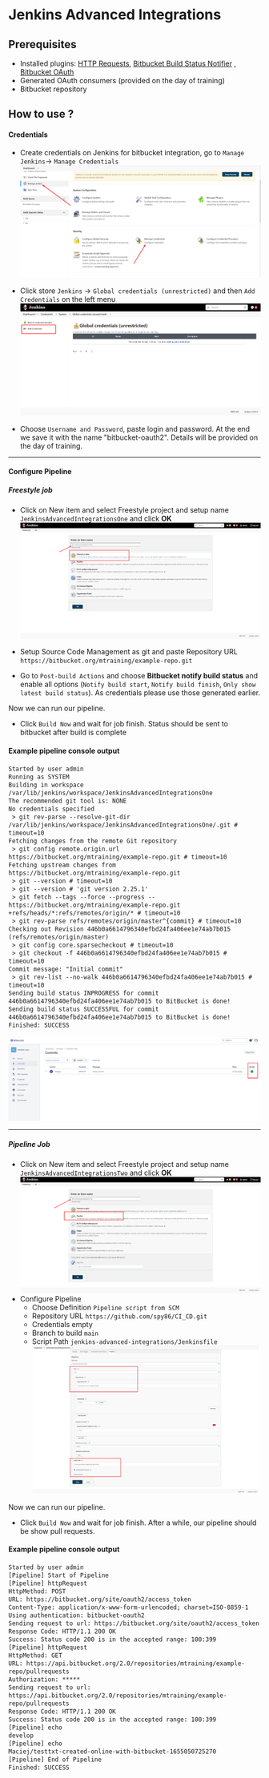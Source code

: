 # Jenkins Advanced Integrations

## Prerequisites
* Installed plugins: [HTTP Requests](https://plugins.jenkins.io/http_request/), [Bitbucket Build Status Notifier](https://plugins.jenkins.io/bitbucket-build-status-notifier/) , [Bitbucket OAuth](https://plugins.jenkins.io/bitbucket-oauth/)
* Generated OAuth consumers (provided on the day of training)
* Bitbucket repository

## How to use ?

#### Credentials
* Create credentials on Jenkins for bitbucket integration, go to `Manage Jenkins`-> `Manage Credentials`
![alt text](/images/Jenkins1.png "")

* Click store `Jenkins` -> `Global credentials (unrestricted)` and then `Add Credentials` on the left menu
![alt text](/images/Jenkins2.png "")

* Choose `Username and Password`, paste login and password. At the end we save it with the name "bitbucket-oauth2". Details will be provided on the day of training.

---
#### Configure Pipeline

##### Freestyle job
* Click on New item and select Freestyle project and setup name `JenkinsAdvancedIntegrationsOne` and click **OK**
![alt text](/images/Jenkins35.png "")
* Setup Source Code Management as git and paste Repository URL `https://bitbucket.org/mtraining/example-repo.git`

* Go to `Post-build Actions` and choose **Bitbucket notify build status** and enable all options (`Notify build start`, `Notify build finish`, `Only show latest build status`). As credentials please use those generated earlier.

Now we can run our pipeline. 
* Click `Build Now` and wait for job finish. Status should be sent to bitbucket after build is complete

#### Example pipeline console output
```
Started by user admin
Running as SYSTEM
Building in workspace /var/lib/jenkins/workspace/JenkinsAdvancedIntegrationsOne
The recommended git tool is: NONE
No credentials specified
 > git rev-parse --resolve-git-dir /var/lib/jenkins/workspace/JenkinsAdvancedIntegrationsOne/.git # timeout=10
Fetching changes from the remote Git repository
 > git config remote.origin.url https://bitbucket.org/mtraining/example-repo.git # timeout=10
Fetching upstream changes from https://bitbucket.org/mtraining/example-repo.git
 > git --version # timeout=10
 > git --version # 'git version 2.25.1'
 > git fetch --tags --force --progress -- https://bitbucket.org/mtraining/example-repo.git +refs/heads/*:refs/remotes/origin/* # timeout=10
 > git rev-parse refs/remotes/origin/master^{commit} # timeout=10
Checking out Revision 446b0a6614796340efbd24fa406ee1e74ab7b015 (refs/remotes/origin/master)
 > git config core.sparsecheckout # timeout=10
 > git checkout -f 446b0a6614796340efbd24fa406ee1e74ab7b015 # timeout=10
Commit message: "Initial commit"
 > git rev-list --no-walk 446b0a6614796340efbd24fa406ee1e74ab7b015 # timeout=10
Sending build status INPROGRESS for commit 446b0a6614796340efbd24fa406ee1e74ab7b015 to BitBucket is done!
Sending build status SUCCESSFUL for commit 446b0a6614796340efbd24fa406ee1e74ab7b015 to BitBucket is done!
Finished: SUCCESS
```
![alt text](/images/Jenkins37.png "")

---

##### Pipeline Job
* Click on New item and select Freestyle project and setup name `JenkinsAdvancedIntegrationsTwo` and click **OK**
![alt text](/images/Jenkins38.png "")
* Configure Pipeline
  * Choose Definition `Pipeline script from SCM`
  * Repository URL `https://github.com/spy86/CI_CD.git`
  * Credentials empty
  * Branch to build `main`
  * Script Path `jenkins-advanced-integrations/Jenkinsfile`
![alt text](/images/Jenkins39.png "")

Now we can run our pipeline. 

* Click `Build Now` and wait for job finish. After a while, our pipeline should be show pull requests.

#### Example pipeline console output
```
Started by user admin
[Pipeline] Start of Pipeline
[Pipeline] httpRequest
HttpMethod: POST
URL: https://bitbucket.org/site/oauth2/access_token
Content-Type: application/x-www-form-urlencoded; charset=ISO-8859-1
Using authentication: bitbucket-oauth2
Sending request to url: https://bitbucket.org/site/oauth2/access_token
Response Code: HTTP/1.1 200 OK
Success: Status code 200 is in the accepted range: 100:399
[Pipeline] httpRequest
HttpMethod: GET
URL: https://api.bitbucket.org/2.0/repositories/mtraining/example-repo/pullrequests
Authorization: *****
Sending request to url: https://api.bitbucket.org/2.0/repositories/mtraining/example-repo/pullrequests
Response Code: HTTP/1.1 200 OK
Success: Status code 200 is in the accepted range: 100:399
[Pipeline] echo
develop
[Pipeline] echo
Maciej/testtxt-created-online-with-bitbucket-1655050725270
[Pipeline] End of Pipeline
Finished: SUCCESS
```
